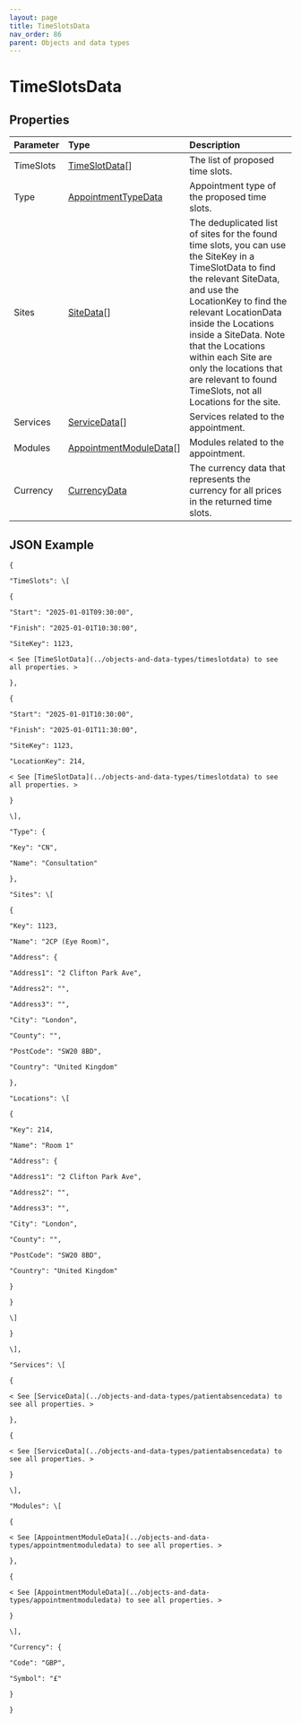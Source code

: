 ```yaml
---
layout: page
title: TimeSlotsData
nav_order: 86
parent: Objects and data types
---
```


# TimeSlotsData

## Properties

| Parameter | Type   | Description                                                 |
|:----------|:-------|:------------------------------------------------------------|
| TimeSlots | [TimeSlotData](../objects-and-data-types/timeslotdata)[] | The list of proposed time slots. |
| Type | [AppointmentTypeData](../objects-and-data-types/appointmenttypedata) | Appointment type of the proposed time slots. |
| Sites | [SiteData](../objects-and-data-types/sitedata)[] | The deduplicated list of sites for the found time slots, you can use the SiteKey in a TimeSlotData to find the relevant SiteData, and use the LocationKey to find the relevant LocationData inside the Locations inside a SiteData. Note that the Locations within each Site are only the locations that are relevant to found TimeSlots, not all Locations for the site. |
| Services | [ServiceData](../objects-and-data-types/patientabsencedata)[] | Services related to the appointment. |
| Modules | [AppointmentModuleData](../objects-and-data-types/appointmentmoduledata)[] | Modules related to the appointment. |
| Currency | [CurrencyData](../objects-and-data-types/currencydata) | The currency data that represents the currency for all prices in the returned time slots. |

## JSON Example

```
{

"TimeSlots": \[

{

"Start": "2025-01-01T09:30:00",

"Finish": "2025-01-01T10:30:00",

"SiteKey": 1123,

< See [TimeSlotData](../objects-and-data-types/timeslotdata) to see all properties. >

},

{

"Start": "2025-01-01T10:30:00",

"Finish": "2025-01-01T11:30:00",

"SiteKey": 1123,

"LocationKey": 214,

< See [TimeSlotData](../objects-and-data-types/timeslotdata) to see all properties. >

}

\],

"Type": {

"Key": "CN",

"Name": "Consultation"

},

"Sites": \[

{

"Key": 1123,

"Name": "2CP (Eye Room)",

"Address": {

"Address1": "2 Clifton Park Ave",

"Address2": "",

"Address3": "",

"City": "London",

"County": "",

"PostCode": "SW20 8BD",

"Country": "United Kingdom"

},

"Locations": \[

{

"Key": 214,

"Name": "Room 1"

"Address": {

"Address1": "2 Clifton Park Ave",

"Address2": "",

"Address3": "",

"City": "London",

"County": "",

"PostCode": "SW20 8BD",

"Country": "United Kingdom"

}

}

\]

}

\],

"Services": \[

{

< See [ServiceData](../objects-and-data-types/patientabsencedata) to see all properties. >

},

{

< See [ServiceData](../objects-and-data-types/patientabsencedata) to see all properties. >

}

\],

"Modules": \[

{

< See [AppointmentModuleData](../objects-and-data-types/appointmentmoduledata) to see all properties. >

},

{

< See [AppointmentModuleData](../objects-and-data-types/appointmentmoduledata) to see all properties. >

}

\],

"Currency": {

"Code": "GBP",

"Symbol": "£"

}

}
```
